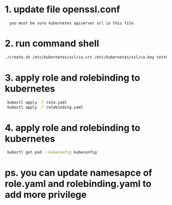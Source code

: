 # 1. update file openssl.conf
      you must be sure kubernetes apiserver url in this file
# 2. run command shell
```bash
./create.sh /etc/kubernetes/ssl/ca.crt /etc/kubernetes/ssl/ca.key test002 https://192.168.100.20:6443 test002
```
# 3. apply role and rolebinding to kubernetes
```bash
 kubectl apply -f role.yaml
 kubectl apply -f rolebinding.yaml
```
# 4. apply role and rolebinding to kubernetes
```bash
 kubectl get pod --kubeconfig kubeconfig
```

# ps. you can update namesapce of role.yaml and rolebinding.yaml to add more privilege
